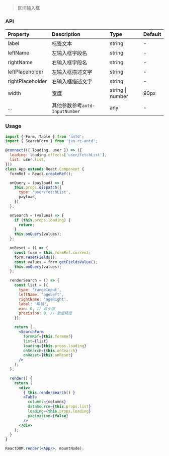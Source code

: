 > 区间输入框

### API

| Property | Description | Type | Default |
| :------- | :---------- | :--- | :------ |
| label | 标签文本 | string | - |
| leftName | 左输入框字段名| string | - |
| rightName | 右输入框字段名 | string | - |
| leftPlaceholder | 左输入框描述文字 | string | - |
| rightPlaceholder | 右输入框描述文字 | string | - |
| width | 宽度 | string \| number | 90px |
| ... | 其他参数参考`antd-InputNumber` | any | - |

### Usage

```jsx
import { Form, Table } from 'antd';
import { SearchForm } from 'jun-rc-antd';

@connect(({ loading, user }) => ({
  loading: loading.effects['user/fetchList'],
  list: user.list,
}))
class App extends React.Component {
  formRef = React.createRef();

  onQuery = (payload) => {
    this.props.dispatch({
      type: 'user/fetchList',
      payload,
    })
  };

  onSearch = (values) => {
    if (this.props.loading) {
      return;
    }
    this.onQuery(values);
  };

  onReset = () => {
    const form = this.formRef.current;
    form.resetFields();
    const values = form.getFieldsValue();
    this.onQuery(values);
  };

  renderSearch = () => {
    const list = [{
      type: 'rangeInput',
      leftName: 'ageLeft',
      rightName: 'ageRight',
      label: '年龄',
      min: 0, // 最小值
      precision: 0, // 数值精度
    }];

    return (
      <SearchForm
        formRef={this.formRef}
        list={list}
        loading={this.props.loading}
        onSearch={this.onSearch}
        onReset={this.onReset}
      />
    );
  };

  render() {
    return (
      <div>
        { this.renderSearch() }
        <Table
          columns={columns}
          dataSource={this.props.list}
          loading={this.props.loading}
          pagination={false}
        />
      </div>
    );
  }
}

ReactDOM.render(<App/>, mountNode);
```
